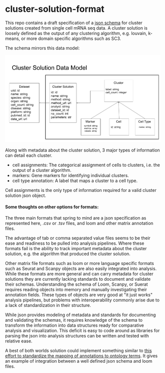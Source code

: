 # cluster-solution-format
This repo contains a draft specification of a [json schema](https://github.com/Stuartlab-UCSC/cluster-solution-format/blob/master/cluster_solution_schema.json) for cluster solutions created from single cell mRNA seq data. 
A cluster solution is loosely defined as the output of any clustering algorithm, e.g. louvain, k-means, or more domain 
specific algorithms such as SC3.  

The schema mirrors this data model:

![alt text](https://github.com/Stuartlab-UCSC/cluster-solution-format/blob/master/datamodel.png "Data Model")


Along with metadata about the cluster solution, 3 major types of information can detail each cluster.
	
  * cell assignments: The categorical assignment of cells to clusters, i.e. the output of a cluster algorithm.
  *	markers: Gene markers for identifying individual clusters.
  *	cell type annotation: A label that maps a cluster to a cell type.  

Cell assignments is the only type of information required for a valid cluster solution json object.

#### Some thoughts on other options for formats:

The three main formats that spring to mind are a json specification as represented here, .csv or .tsv files, and loom 
and other matrix annotation files.
 
The advantage of tab or comma separated value files seems to be their ease and readiness to be pulled into analysis 
pipelines. Where these formats fail is the ability to track important metadata about the cluster solution, e.g. the 
algorithm that produced the cluster solution.

Other matrix file formats such as loom or more language specific formats such as Seurat and Scanpy objects are also 
easily integrated into analysis. While these formats are more general and can carry metadata for cluster solutions they 
are currently lacking standards to document and validate their schemas. Understanding the schema of Loom, Scanpy, or 
Suerat requires reading objects into memory and manually investigating their annotation fields. These types of objects 
are very good at "it just works" analysis pipelines, but problems with interoperability commonly arise due to a lack of 
standardization in their structure.

While json provides modeling of metadata and standards for documenting and validating the schemas, it requires knowledge
of the schema to transform the information into data structures ready for comparative analysis and visualization. This 
deficit is easy to code around as libraries for parsing the json into analysis structures can be written and tested with
relative ease.

A best of both worlds solution could implement something similar to [this effort to standardize the mapping of  annotations to ontology terms](https://github.com/HumanCellAtlas/matrix_semantic_map). It gives an example of 
 integration between a well defined json schema and loom files.

